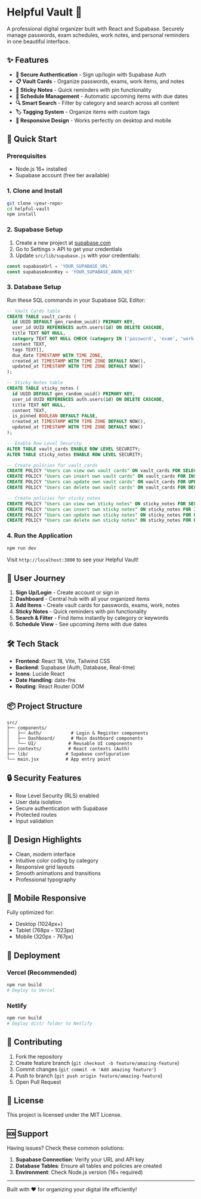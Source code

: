 # Helpful Vault 🔐

A professional digital organizer built with React and Supabase. Securely manage passwords, exam schedules, work notes, and personal reminders in one beautiful interface.

## ✨ Features

- **🔐 Secure Authentication** - Sign up/login with Supabase Auth
- **📋 Vault Cards** - Organize passwords, exams, work items, and notes
- **📝 Sticky Notes** - Quick reminders with pin functionality
- **📅 Schedule Management** - Automatic upcoming items with due dates
- **🔍 Smart Search** - Filter by category and search across all content
- **🏷️ Tagging System** - Organize items with custom tags
- **📱 Responsive Design** - Works perfectly on desktop and mobile

## 🚀 Quick Start

### Prerequisites
- Node.js 16+ installed
- Supabase account (free tier available)

### 1. Clone and Install
```bash
git clone <your-repo>
cd helpful-vault
npm install
```

### 2. Supabase Setup

1. Create a new project at [supabase.com](https://supabase.com)
2. Go to Settings > API to get your credentials
3. Update `src/lib/supabase.js` with your credentials:

```javascript
const supabaseUrl = 'YOUR_SUPABASE_URL'
const supabaseAnonKey = 'YOUR_SUPABASE_ANON_KEY'
```

### 3. Database Setup

Run these SQL commands in your Supabase SQL Editor:

```sql
-- Vault Cards table
CREATE TABLE vault_cards (
  id UUID DEFAULT gen_random_uuid() PRIMARY KEY,
  user_id UUID REFERENCES auth.users(id) ON DELETE CASCADE,
  title TEXT NOT NULL,
  category TEXT NOT NULL CHECK (category IN ('password', 'exam', 'work', 'notes', 'other')),
  content TEXT,
  tags TEXT[],
  due_date TIMESTAMP WITH TIME ZONE,
  created_at TIMESTAMP WITH TIME ZONE DEFAULT NOW(),
  updated_at TIMESTAMP WITH TIME ZONE DEFAULT NOW()
);

-- Sticky Notes table
CREATE TABLE sticky_notes (
  id UUID DEFAULT gen_random_uuid() PRIMARY KEY,
  user_id UUID REFERENCES auth.users(id) ON DELETE CASCADE,
  title TEXT NOT NULL,
  content TEXT,
  is_pinned BOOLEAN DEFAULT FALSE,
  created_at TIMESTAMP WITH TIME ZONE DEFAULT NOW(),
  updated_at TIMESTAMP WITH TIME ZONE DEFAULT NOW()
);

-- Enable Row Level Security
ALTER TABLE vault_cards ENABLE ROW LEVEL SECURITY;
ALTER TABLE sticky_notes ENABLE ROW LEVEL SECURITY;

-- Create policies for vault_cards
CREATE POLICY "Users can view own vault cards" ON vault_cards FOR SELECT USING (auth.uid() = user_id);
CREATE POLICY "Users can insert own vault cards" ON vault_cards FOR INSERT WITH CHECK (auth.uid() = user_id);
CREATE POLICY "Users can update own vault cards" ON vault_cards FOR UPDATE USING (auth.uid() = user_id);
CREATE POLICY "Users can delete own vault cards" ON vault_cards FOR DELETE USING (auth.uid() = user_id);

-- Create policies for sticky_notes
CREATE POLICY "Users can view own sticky notes" ON sticky_notes FOR SELECT USING (auth.uid() = user_id);
CREATE POLICY "Users can insert own sticky notes" ON sticky_notes FOR INSERT WITH CHECK (auth.uid() = user_id);
CREATE POLICY "Users can update own sticky notes" ON sticky_notes FOR UPDATE USING (auth.uid() = user_id);
CREATE POLICY "Users can delete own sticky notes" ON sticky_notes FOR DELETE USING (auth.uid() = user_id);
```

### 4. Run the Application

```bash
npm run dev
```

Visit `http://localhost:3000` to see your Helpful Vault!

## 🎯 User Journey

1. **Sign Up/Login** - Create account or sign in
2. **Dashboard** - Central hub with all your organized items
3. **Add Items** - Create vault cards for passwords, exams, work, notes
4. **Sticky Notes** - Quick reminders with pin functionality
5. **Search & Filter** - Find items instantly by category or keywords
6. **Schedule View** - See upcoming items with due dates

## 🛠️ Tech Stack

- **Frontend**: React 18, Vite, Tailwind CSS
- **Backend**: Supabase (Auth, Database, Real-time)
- **Icons**: Lucide React
- **Date Handling**: date-fns
- **Routing**: React Router DOM

## 📦 Project Structure

```
src/
├── components/
│   ├── Auth/           # Login & Register components
│   ├── Dashboard/      # Main dashboard components
│   └── UI/            # Reusable UI components
├── contexts/          # React contexts (Auth)
├── lib/              # Supabase configuration
└── main.jsx          # App entry point
```

## 🔒 Security Features

- Row Level Security (RLS) enabled
- User data isolation
- Secure authentication with Supabase
- Protected routes
- Input validation

## 🎨 Design Highlights

- Clean, modern interface
- Intuitive color coding by category
- Responsive grid layouts
- Smooth animations and transitions
- Professional typography

## 📱 Mobile Responsive

Fully optimized for:
- Desktop (1024px+)
- Tablet (768px - 1023px)
- Mobile (320px - 767px)

## 🚀 Deployment

### Vercel (Recommended)
```bash
npm run build
# Deploy to Vercel
```

### Netlify
```bash
npm run build
# Deploy dist/ folder to Netlify
```

## 🤝 Contributing

1. Fork the repository
2. Create feature branch (`git checkout -b feature/amazing-feature`)
3. Commit changes (`git commit -m 'Add amazing feature'`)
4. Push to branch (`git push origin feature/amazing-feature`)
5. Open Pull Request

## 📄 License

This project is licensed under the MIT License.

## 🆘 Support

Having issues? Check these common solutions:

1. **Supabase Connection**: Verify your URL and API key
2. **Database Tables**: Ensure all tables and policies are created
3. **Environment**: Check Node.js version (16+ required)

---

Built with ❤️ for organizing your digital life efficiently!